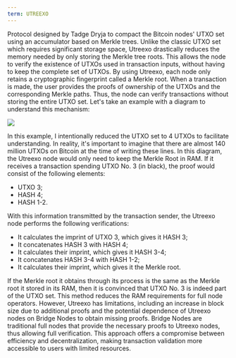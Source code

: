 ```yaml
---
term: UTREEXO
---
```


Protocol designed by Tadge Dryja to compact the Bitcoin nodes' UTXO set using an accumulator based on Merkle trees. Unlike the classic UTXO set which requires significant storage space, Utreexo drastically reduces the memory needed by only storing the Merkle tree roots. This allows the node to verify the existence of UTXOs used in transaction inputs, without having to keep the complete set of UTXOs. By using Utreexo, each node only retains a cryptographic fingerprint called a Merkle root. When a transaction is made, the user provides the proofs of ownership of the UTXOs and the corresponding Merkle paths. Thus, the node can verify transactions without storing the entire UTXO set. Let's take an example with a diagram to understand this mechanism:

![](../../dictionnaire/assets/15.png)

In this example, I intentionally reduced the UTXO set to 4 UTXOs to facilitate understanding. In reality, it's important to imagine that there are almost 140 million UTXOs on Bitcoin at the time of writing these lines. In this diagram, the Utreexo node would only need to keep the Merkle Root in RAM. If it receives a transaction spending UTXO No. 3 (in black), the proof would consist of the following elements:
* UTXO 3;
* HASH 4;
* HASH 1-2.

With this information transmitted by the transaction sender, the Utreexo node performs the following verifications:
* It calculates the imprint of UTXO 3, which gives it HASH 3;
* It concatenates HASH 3 with HASH 4;
* It calculates their imprint, which gives it HASH 3-4;
* It concatenates HASH 3-4 with HASH 1-2;
* It calculates their imprint, which gives it the Merkle root.

If the Merkle root it obtains through its process is the same as the Merkle root it stored in its RAM, then it is convinced that UTXO No. 3 is indeed part of the UTXO set.
This method reduces the RAM requirements for full node operators. However, Utreexo has limitations, including an increase in block size due to additional proofs and the potential dependence of Utreexo nodes on Bridge Nodes to obtain missing proofs. Bridge Nodes are traditional full nodes that provide the necessary proofs to Utreexo nodes, thus allowing full verification. This approach offers a compromise between efficiency and decentralization, making transaction validation more accessible to users with limited resources.
